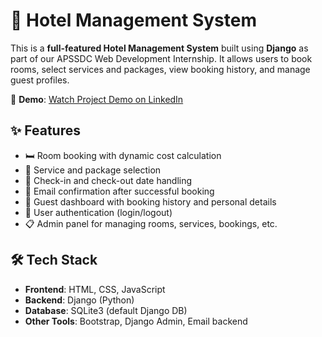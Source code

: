 # 🏨 Hotel Management System

This is a **full-featured Hotel Management System** built using **Django** as part of our APSSDC Web Development Internship. It allows users to book rooms, select services and packages, view booking history, and manage guest profiles.

🔗 **Demo**: [Watch Project Demo on LinkedIn](https://www.linkedin.com/posts/yagnatha-konikineni-75b2a8287_django-webdevelopment-internship-activity-7352972279070253057-S3oM)

## ✨ Features

- 🛏️ Room booking with dynamic cost calculation
- 🧾 Service and package selection
- 📅 Check-in and check-out date handling
- 📧 Email confirmation after successful booking
- 👤 Guest dashboard with booking history and personal details
- 🔐 User authentication (login/logout)
- 📋 Admin panel for managing rooms, services, bookings, etc.

## 🛠️ Tech Stack

- **Frontend**: HTML, CSS, JavaScript
- **Backend**: Django (Python)
- **Database**: SQLite3 (default Django DB)
- **Other Tools**: Bootstrap, Django Admin, Email backend
